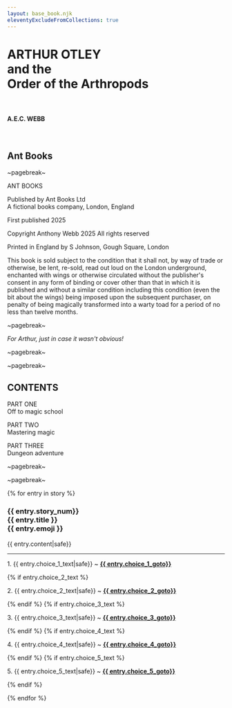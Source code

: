 ```yaml
---
layout: base_book.njk
eleventyExcludeFromCollections: true
---
```


<h1 class="text-centre">ARTHUR OTLEY<br>
and the<br>
Order of the Arthropods</h1>

<br>

<h4 class="text-centre">A.E.C. WEBB</h4>

<br>

<h2 class="text-centre">Ant Books</h2>

~pagebreak~

<div class="text-centre">
ANT BOOKS

Published by Ant Books Ltd  
A fictional books company, London, England

First published 2025

Copyright Anthony Webb 2025
All rights reserved

Printed in England by S Johnson, Gough Square, London

This book is sold subject to the condition that it shall not, by way of trade or otherwise, be lent, re-sold, read out loud on the London underground, enchanted with wings or otherwise circulated without the publisher's consent in any form of binding or cover other than that in which it is published and without a similar condition including this condition (even the bit about the wings) being imposed upon the subsequent purchaser, on penalty of being magically transformed into a warty toad for a period of no less than twelve months.
</div>

~pagebreak~

_<p class="text-centre">For Arthur, just in case it wasn't obvious!</p>_

~pagebreak~

~pagebreak~

<h2 class="text-centre">CONTENTS</h2>

PART ONE  
Off to magic school

PART TWO  
Mastering magic

PART THREE  
Dungeon adventure

~pagebreak~

~pagebreak~

{% for entry in story %}
<h3 class="text-centre" id={{entry.story_num}}>{{ entry.story_num}}<br>
{{ entry.title }}<br>
{{ entry.emoji }}</h3>
<div class="text-justify">
<p>{{ entry.content|safe}}</p>
</div>
<hr>
<p>1. {{ entry.choice_1_text|safe}} ~ <strong><a href="#{{entry.choice_1_storynum}}" >{{ entry.choice_1_goto}}</a></strong></p>
{% if entry.choice_2_text %}<p>2. {{ entry.choice_2_text|safe}} ~ <strong><a href="#{{entry.choice_2_storynum}}" >{{ entry.choice_2_goto}}</a></strong></p>{% endif %}
{% if entry.choice_3_text %}<p>3. {{ entry.choice_3_text|safe}} ~ <strong><a href="#{{entry.choice_3_storynum}}" >{{ entry.choice_3_goto}}</a></strong></p>{% endif %}
{% if entry.choice_4_text %}<p>4. {{ entry.choice_4_text|safe}} ~ <strong><a href="#{{entry.choice_4_storynum}}" >{{ entry.choice_4_goto}}</a></strong></p>{% endif %}
{% if entry.choice_5_text %}<p>5. {{ entry.choice_5_text|safe}} ~ <strong><a href="#{{entry.choice_5_storynum}}" >{{ entry.choice_5_goto}}</a></strong></p>{% endif %}

{% endfor %}